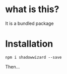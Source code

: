 # what is this?

It is a bundled package


# Installation

`npm i shadowwizard --save`

Then...

```


```